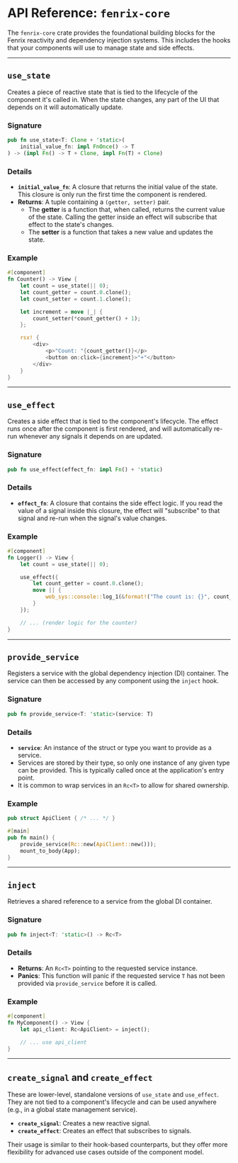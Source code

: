 # API Reference: `fenrix-core`

The `fenrix-core` crate provides the foundational building blocks for the Fenrix reactivity and dependency injection systems. This includes the hooks that your components will use to manage state and side effects.

---

## `use_state`

Creates a piece of reactive state that is tied to the lifecycle of the component it's called in. When the state changes, any part of the UI that depends on it will automatically update.

### Signature
```rust
pub fn use_state<T: Clone + 'static>(
    initial_value_fn: impl FnOnce() -> T
) -> (impl Fn() -> T + Clone, impl Fn(T) + Clone)
```

### Details
- **`initial_value_fn`**: A closure that returns the initial value of the state. This closure is only run the first time the component is rendered.
- **Returns**: A tuple containing a `(getter, setter)` pair.
    - The **getter** is a function that, when called, returns the current value of the state. Calling the getter inside an effect will subscribe that effect to the state's changes.
    - The **setter** is a function that takes a new value and updates the state.

### Example
```rust
#[component]
fn Counter() -> View {
    let count = use_state(|| 0);
    let count_getter = count.0.clone();
    let count_setter = count.1.clone();

    let increment = move |_| {
        count_setter(*count_getter() + 1);
    };

    rsx! {
        <div>
            <p>"Count: "{count_getter()}</p>
            <button on:click={increment}>"+"</button>
        </div>
    }
}
```

---

## `use_effect`

Creates a side effect that is tied to the component's lifecycle. The effect runs once after the component is first rendered, and will automatically re-run whenever any signals it depends on are updated.

### Signature
```rust
pub fn use_effect(effect_fn: impl Fn() + 'static)
```

### Details
- **`effect_fn`**: A closure that contains the side effect logic. If you read the value of a signal inside this closure, the effect will "subscribe" to that signal and re-run when the signal's value changes.

### Example
```rust
#[component]
fn Logger() -> View {
    let count = use_state(|| 0);

    use_effect({
        let count_getter = count.0.clone();
        move || {
            web_sys::console::log_1(&format!("The count is: {}", count_getter()).into());
        }
    });

    // ... (render logic for the counter)
}
```

---

## `provide_service`

Registers a service with the global dependency injection (DI) container. The service can then be accessed by any component using the `inject` hook.

### Signature
```rust
pub fn provide_service<T: 'static>(service: T)
```

### Details
- **`service`**: An instance of the struct or type you want to provide as a service.
- Services are stored by their type, so only one instance of any given type can be provided. This is typically called once at the application's entry point.
- It is common to wrap services in an `Rc<T>` to allow for shared ownership.

### Example
```rust
pub struct ApiClient { /* ... */ }

#[main]
pub fn main() {
    provide_service(Rc::new(ApiClient::new()));
    mount_to_body(App);
}
```

---

## `inject`

Retrieves a shared reference to a service from the global DI container.

### Signature
```rust
pub fn inject<T: 'static>() -> Rc<T>
```

### Details
- **Returns**: An `Rc<T>` pointing to the requested service instance.
- **Panics**: This function will panic if the requested service `T` has not been provided via `provide_service` before it is called.

### Example
```rust
#[component]
fn MyComponent() -> View {
    let api_client: Rc<ApiClient> = inject();

    // ... use api_client
}
```

---

## `create_signal` and `create_effect`

These are lower-level, standalone versions of `use_state` and `use_effect`. They are not tied to a component's lifecycle and can be used anywhere (e.g., in a global state management service).

- **`create_signal`**: Creates a new reactive signal.
- **`create_effect`**: Creates an effect that subscribes to signals.

Their usage is similar to their hook-based counterparts, but they offer more flexibility for advanced use cases outside of the component model.